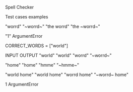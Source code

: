 Spell Checker

Test cases examples

"worrd" "~worrd~"
"the worrd" "the ~worrd~"

"1" ArgumentError

CORRECT_WORDS = ["world"]

INPUT OUTPUT
"world" "world"
"worrd" "~worrd~"

"home" "home"
"hmme" "~hmme~"

"world home" "world home"
"worrd home" "~worrd~ home"

1 ArgumentError
